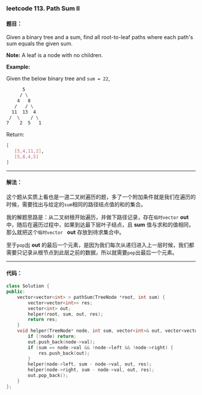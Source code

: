 ### leetcode 113. Path Sum II  

#### 题目：

Given a binary tree and a sum, find all root-to-leaf paths where each path's sum equals the given sum.

**Note:** A leaf is a node with no children.

**Example:**

Given the below binary tree and `sum = 22`,

```bash
      5
     / \
    4   8
   /   / \
  11  13  4
 /  \    / \
7    2  5   1
```

Return:

``` bash
[
   [5,4,11,2],
   [5,8,4,5]
]
```

----

#### 解法：

这个题从实质上看也是一道二叉树遍历的题，多了一个附加条件就是我们在遍历的时候，需要找出与给定的`sum`相同的路径结点值的和的集合。

我的解题思路是：从二叉树根开始遍历，并做下路径记录，存在`临时vector` **out** 中，随后在遍历过程中，如果到达最下层叶子结点，且 **sum** 值与求和的值相同，那么就把这个`临时vector ` **out** 存放到待求集合中。

至于`pop`出 **out** 的最后一个元素，是因为我们每次从递归进入上一层时候，我们都需要只记录从根节点到此层之前的数据，所以就需要`pop`出最后一个元素。

----

#### 代码：

```cpp
class Solution {
public:
    vector<vector<int> > pathSum(TreeNode *root, int sum) {
        vector<vector<int>> res;
        vector<int> out;
        helper(root, sum, out, res);
        return res;
    }
    void helper(TreeNode* node, int sum, vector<int>& out, vector<vector<int>>& res) {
        if (!node) return;
        out.push_back(node->val);
        if (sum == node->val && !node->left && !node->right) {
            res.push_back(out);
        }
        helper(node->left, sum - node->val, out, res);
        helper(node->right, sum - node->val, out, res);
        out.pop_back();
    }
};
```


